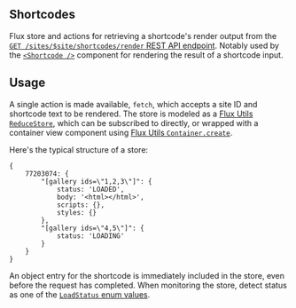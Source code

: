 Shortcodes
----------

Flux store and actions for retrieving a shortcode's render output from the [`GET /sites/$site/shortcodes/render` REST API endpoint](https://developer.wordpress.com/docs/api/1.1/get/sites/%24site/shortcodes/render/). Notably used by the [`<Shortcode />`](../../components/shortcode) component for rendering the result of a shortcode input.

## Usage

A single action is made available, `fetch`, which accepts a site ID and shortcode text to be rendered. The store is modeled as a [Flux Utils `ReduceStore`](https://facebook.github.io/flux/docs/flux-utils.html#reducestore-t), which can be subscribed to directly, or wrapped with a container view component using [Flux Utils `Container.create`](https://facebook.github.io/flux/docs/flux-utils.html#container).

Here's the typical structure of a store:

```
{
	77203074: {
		"[gallery ids=\"1,2,3\"]": {
			status: 'LOADED',
			body: '<html></html>',
			scripts: {},
			styles: {}
		},
		"[gallery ids=\"4,5\"]": {
			status: 'LOADING'
		}
	}
}
```

An object entry for the shortcode is immediately included in the store, even before the request has completed. When monitoring the store, detect status as one of the [`LoadStatus` enum values](./constants.js).
